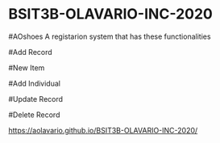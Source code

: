 # BSIT3B-OLAVARIO-INC-2020

#AOshoes
A registarion system that has these functionalities

#Add Record

#New Item

#Add Individual

#Update Record

#Delete Record

https://aolavario.github.io/BSIT3B-OLAVARIO-INC-2020/
